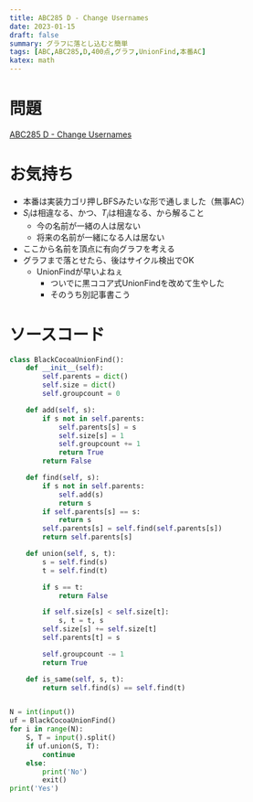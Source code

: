 ```yaml
---
title: ABC285 D - Change Usernames
date: 2023-01-15
draft: false
summary: グラフに落とし込むと簡単
tags: [ABC,ABC285,D,400点,グラフ,UnionFind,本番AC]
katex: math
---
```


# 問題
[ABC285 D - Change Usernames](https://atcoder.jp/contests/abc285/tasks/abc285_d)

# お気持ち
* 本番は実装力ゴリ押しBFSみたいな形で通しました（無事AC）
* $S_i$は相違なる、かつ、$T_i$は相違なる、から解ること
    * 今の名前が一緒の人は居ない
    * 将来の名前が一緒になる人は居ない
* ここから名前を頂点に有向グラフを考える
* グラフまで落とせたら、後はサイクル検出でOK
    * UnionFindが早いよねぇ
        * ついでに黒ココア式UnionFindを改めて生やした
        * そのうち別記事書こう

# ソースコード
```python:D.py
class BlackCocoaUnionFind():
    def __init__(self):
        self.parents = dict()
        self.size = dict()
        self.groupcount = 0

    def add(self, s):
        if s not in self.parents:
            self.parents[s] = s
            self.size[s] = 1
            self.groupcount += 1
            return True
        return False

    def find(self, s):
        if s not in self.parents:
            self.add(s)
            return s
        if self.parents[s] == s:
            return s
        self.parents[s] = self.find(self.parents[s])
        return self.parents[s]

    def union(self, s, t):
        s = self.find(s)
        t = self.find(t)

        if s == t:
            return False

        if self.size[s] < self.size[t]:
            s, t = t, s
        self.size[s] += self.size[t]
        self.parents[t] = s

        self.groupcount -= 1
        return True

    def is_same(self, s, t):
        return self.find(s) == self.find(t)


N = int(input())
uf = BlackCocoaUnionFind()
for i in range(N):
    S, T = input().split()
    if uf.union(S, T):
        continue
    else:
        print('No')
        exit()
print('Yes')

```
